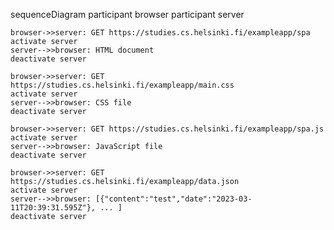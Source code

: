 sequenceDiagram
    participant browser
    participant server

    browser->>server: GET https://studies.cs.helsinki.fi/exampleapp/spa
    activate server
    server-->>browser: HTML document
    deactivate server
    
    browser->>server: GET https://studies.cs.helsinki.fi/exampleapp/main.css
    activate server
    server-->>browser: CSS file
    deactivate server
    
    browser->>server: GET https://studies.cs.helsinki.fi/exampleapp/spa.js
    activate server
    server-->>browser: JavaScript file
    deactivate server
        
    browser->>server: GET https://studies.cs.helsinki.fi/exampleapp/data.json
    activate server
    server-->>browser: [{"content":"test","date":"2023-03-11T20:39:31.595Z"}, ... ]
    deactivate server
